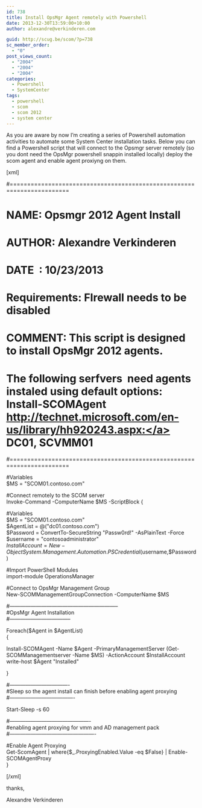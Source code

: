 ```yaml
---
id: 738
title: Install OpsMgr Agent remotely with Powershell
date: 2013-12-30T13:59:00+10:00
author: alexandre@verkinderen.com

guid: http://scug.be/scom/?p=738
sc_member_order:
  - "0"
post_views_count:
  - "2004"
  - "2004"
  - "2004"
categories:
  - Powershell
  - SystemCenter
tags:
  - powershell
  - scom
  - scom 2012
  - system center
---
```

As you are aware by now I’m creating a series of Powershell automation activities to automate some System Center installation tasks. Below you can find a Powershell script that will connect to the Opsmgr server remotely (so you dont need the OpsMgr powershell snappin installed locally) deploy the scom agent and enable agent proxiyng on them.

[xml]

#=======================================================================  
#

# NAME: Opsmgr 2012 Agent Install

#

# AUTHOR: Alexandre Verkinderen

# DATE  : 10/23/2013

#

# Requirements: FIrewall needs to be disabled

#

# COMMENT: This script is designed to install OpsMgr 2012 agents.

# The following serfvers  need agents instaled using default options: Install-SCOMAgent <a href="http://technet.microsoft.com/en-us/library/hh920243.aspx:">http://technet.microsoft.com/en-us/library/hh920243.aspx:</a> DC01, SCVMM01

#=======================================================================

#Variables  
$MS = "SCOM01.contoso.com"

#Connect remotely to the SCOM server  
Invoke-Command -ComputerName $MS -ScriptBlock {

#Variables  
$MS = "SCOM01.contoso.com"  
$AgentList = @("dc01.contoso.com")  
$Password = ConvertTo-SecureString "Passw0rd!" -AsPlainText -Force  
$username = "contosoadministrator"  
$InstallAccount = New-Object System.Management.Automation.PSCredential($username,$Password)

#Import PowerShell Modules  
import-module OperationsManager

#Connect to OpsMgr Management Group  
New-SCOMManagementGroupConnection -ComputerName $MS

#&#8212;&#8212;&#8212;&#8212;&#8212;&#8212;&#8212;&#8212;&#8212;&#8212;&#8212;&#8212;&#8212;&#8212;&#8212;&#8212;&#8212;&#8212;&#8212;&#8212;&#8211;  
#OpsMgr Agent Installation  
#&#8212;&#8212;&#8212;&#8212;&#8212;&#8212;&#8212;&#8212;&#8212;&#8212;&#8212;&#8211;

Foreach($Agent in $AgentList)  
{

Install-SCOMAgent -Name $Agent -PrimaryManagementServer (Get-SCOMManagementserver -Name $MS) -ActionAccount $InstallAccount  
write-host $Agent "Installed"

}

#&#8212;&#8212;&#8212;&#8212;&#8212;&#8212;&#8212;&#8212;&#8212;&#8212;&#8212;-  
#Sleep so the agent install can finish before enabling agent proxying  
#&#8212;&#8212;&#8212;&#8212;&#8212;&#8212;&#8212;&#8212;&#8212;&#8212;&#8212;&#8212;-

Start-Sleep -s 60

#&#8212;&#8212;&#8212;&#8212;&#8212;&#8212;&#8212;&#8212;&#8212;&#8212;&#8212;&#8212;&#8212;&#8212;&#8212;-  
#enabling agent proxying for vmm and AD management pack  
#&#8212;&#8212;&#8212;&#8212;&#8212;&#8212;&#8212;&#8212;&#8212;&#8212;&#8212;&#8212;&#8212;&#8212;&#8212;&#8212;-

#Enable Agent Proxying  
Get-ScomAgent | where{$_.ProxyingEnabled.Value -eq $False} | Enable-SCOMAgentProxy  
}

[/xml]

thanks,

Alexandre Verkinderen

